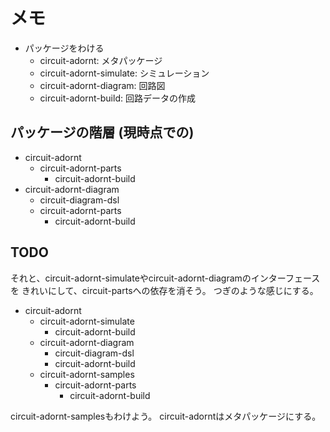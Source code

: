 メモ
====

* パッケージをわける
	+ circuit-adornt: メタパッケージ
	+ circuit-adornt-simulate: シミュレーション
	+ circuit-adornt-diagram: 回路図
	+ circuit-adornt-build: 回路データの作成

パッケージの階層 (現時点での)
-----------------------------

* circuit-adornt
	+ circuit-adornt-parts
		- circuit-adornt-build
* circuit-adornt-diagram
	+ circuit-diagram-dsl
	+ circuit-adornt-parts
		- circuit-adornt-build

TODO
----

それと、circuit-adornt-simulateやcircuit-adornt-diagramのインターフェースを
きれいにして、circuit-partsへの依存を消そう。
つぎのような感じにする。

* circuit-adornt
	+ circuit-adornt-simulate
		+ circuit-adornt-build
	+ circuit-adornt-diagram
		+ circuit-diagram-dsl
		+ circuit-adornt-build
	+ circuit-adornt-samples
		+ circuit-adornt-parts
			- circuit-adornt-build

circuit-adornt-samplesもわけよう。
circuit-adorntはメタパッケージにする。
